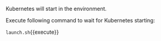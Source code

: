 Kubernetes will start in the environment.

Execute following command to wait for Kubernetes starting:

`launch.sh`{{execute}}
